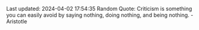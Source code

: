 Last updated: 2024-04-02 17:54:35
Random Quote: Criticism is something you can easily avoid by saying nothing, doing nothing, and being nothing. - Aristotle